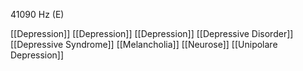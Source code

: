 41090 Hz (E)

[[Depression]]
[[Depression]]
[[Depression]]
[[Depressive Disorder]]
[[Depressive Syndrome]]
[[Melancholia]]
[[Neurose]]
[[Unipolare Depression]]